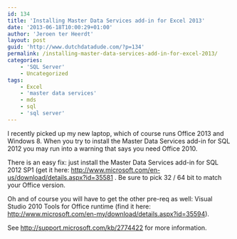 ```yaml
---
id: 134
title: 'Installing Master Data Services add-in for Excel 2013'
date: '2013-06-18T10:00:29+01:00'
author: 'Jeroen ter Heerdt'
layout: post
guid: 'http://www.dutchdatadude.com/?p=134'
permalink: /installing-master-data-services-add-in-for-excel-2013/
categories:
    - 'SQL Server'
    - Uncategorized
tags:
    - Excel
    - 'master data services'
    - mds
    - sql
    - 'sql server'
---
```


I recently picked up my new laptop, which of course runs Office 2013 and Windows 8.
When you try to install the Master Data Services add-in for SQL 2012 you may run into a warning that says you need Office 2010.

There is an easy fix: just install the Master Data Services add-in for SQL 2012 SP1 (get it here: <a href="http://www.microsoft.com/en-us/download/details.aspx?id=35581">http://www.microsoft.com/en-us/download/details.aspx?id=35581</a> . Be sure to pick 32 / 64 bit to match your Office version.

Oh and of course you will have to get the other pre-req as well: Visual Studio 2010 Tools for Office runtime (find it here: <a href="http://www.microsoft.com/en-my/download/details.aspx?id=35594">http://www.microsoft.com/en-my/download/details.aspx?id=35594</a>).

See <a href="http://support.microsoft.com/kb/2774422">http://support.microsoft.com/kb/2774422</a> for more information.